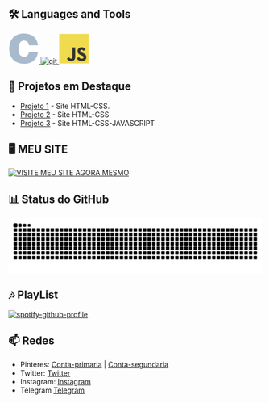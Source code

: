 ## 🛠️ Languages and Tools

<p align="left"> <a href="https://www.cprogramming.com/" target="_blank" rel="noreferrer"> <img src="https://raw.githubusercontent.com/devicons/devicon/master/icons/c/c-original.svg" alt="c" width="60" height="60"/> </a> <a href="https://git-scm.com/" target="_blank" rel="noreferrer"> <img src="https://www.vectorlogo.zone/logos/git-scm/git-scm-icon.svg" alt="git" width="60" height="60"/> </a> <a href="https://developer.mozilla.org/en-US/docs/Web/JavaScript" target="_blank" rel="noreferrer"> <img src="https://raw.githubusercontent.com/devicons/devicon/master/icons/javascript/javascript-original.svg" alt="javascript" width="60" height="60"/> </a> </p>


## 🌟 Projetos em Destaque
- [Projeto 1](https://github.com/MTSZ7/szz7/tree/main/terror%20da%20net) - Site HTML-CSS.
- [Projeto 2](https://github.com/MTSZ7/szz7/tree/main/Bonde%20do%20saco%20tudo%2Cbloqueia%20nada) - Site HTML-CSS
- [Projeto 3](https://github.com/MTSZ7/szz7/tree/main/td3) - Site HTML-CSS-JAVASCRIPT

## 🖥️ MEU SITE

[![VISITE MEU SITE AGORA MESMO](https://img.shields.io/badge/VISITE_MEU_SITE_AGORA_MESMO-00AA55?style=for-the-badge&logo=webcomponents.org&logoColor=white)](https://guns.lol/menrdesacato0)


## 📊 Status do GitHub

<picture align="center">
  <source media="(prefers-color-scheme: dark)" srcset="https://raw.githubusercontent.com/cartoescaixa/cartoescaixa/output/github-contribution-grid-snake-dark.svg">
  <source media="(prefers-color-scheme: light)" srcset="https://raw.githubusercontent.com/cartoescaixa/cartoescaixa/output/github-contribution-grid-snake-dark.svg">
  <img align="center" alt="github contribution grid snake animation" src="https://raw.githubusercontent.com/cartoescaixa/cartoescaixa/output/github-contribution-grid-snake.svg">
</picture>

## 🎶 PlayList

[![spotify-github-profile](https://spotify-github-profile.kittinanx.com/api/view?uid=31cd3sfpdz44mwqabf3gc5hqn3da&cover_image=true&theme=default&show_offline=true&background_color=121212&interchange=true)](https://github.com/kittinan/spotify-github-profile)

## 📫 Redes

- Pinteres: [Conta-primaria](https://br.pinterest.com/mts7w/) | [Conta-segundaria](https://br.pinterest.com/tcar7w/)
- Twitter: [Twitter](https://x.com/Mts7sz?t=-OAkwDw-4fLuRh9fxGnvVg&s=09)
- Instagram: [Instagram](https://www.instagram.com/mts7w/profilecard/?igsh=MTNtdW5nMDIwYjVhZg%3D%3D)
- Telegram [Telegram](https://t.me/mtts777)

